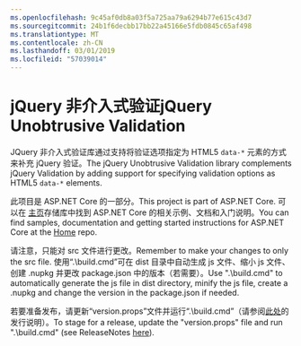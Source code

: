 ```yaml
---
ms.openlocfilehash: 9c45af0db8a03f5a725aa79a6294b77e615c43d7
ms.sourcegitcommit: 24b1f6decbb17bb22a45166e5fdb0845c65af498
ms.translationtype: MT
ms.contentlocale: zh-CN
ms.lasthandoff: 03/01/2019
ms.locfileid: "57039014"
---
```

<a name="jquery-unobtrusive-validation"></a><span data-ttu-id="ecb29-101">jQuery 非介入式验证</span><span class="sxs-lookup"><span data-stu-id="ecb29-101">jQuery Unobtrusive Validation</span></span>
=============================

<span data-ttu-id="ecb29-102">JQuery 非介入式验证库通过支持将验证选项指定为 HTML5 `data-*` 元素的方式来补充 jQuery 验证。</span><span class="sxs-lookup"><span data-stu-id="ecb29-102">The jQuery Unobtrusive Validation library complements jQuery Validation by adding support for specifying validation options as HTML5 `data-*` elements.</span></span>

<span data-ttu-id="ecb29-103">此项目是 ASP.NET Core 的一部分。</span><span class="sxs-lookup"><span data-stu-id="ecb29-103">This project is part of ASP.NET Core.</span></span> <span data-ttu-id="ecb29-104">可以在 [主页](https://github.com/aspnet/home)存储库中找到 ASP.NET Core 的相关示例、文档和入门说明。</span><span class="sxs-lookup"><span data-stu-id="ecb29-104">You can find samples, documentation and getting started instructions for ASP.NET Core at the [Home](https://github.com/aspnet/home) repo.</span></span>

<span data-ttu-id="ecb29-105">请注意，只能对 src 文件进行更改。</span><span class="sxs-lookup"><span data-stu-id="ecb29-105">Remember to make your changes to only the src file.</span></span> <span data-ttu-id="ecb29-106">使用“.\build.cmd”可在 dist 目录中自动生成 js 文件、缩小 js 文件、创建 .nupkg 并更改 package.json 中的版本（若需要）。</span><span class="sxs-lookup"><span data-stu-id="ecb29-106">Use ".\build.cmd" to automatically generate the js file in dist directory, minify the js file, create a .nupkg and change the version in the package.json if needed.</span></span>

<span data-ttu-id="ecb29-107">若要准备发布，请更新“version.props”文件并运行“.\build.cmd”（请参阅[此处](https://github.com/aspnet/jquery-validation-unobtrusive/wiki/Release-checklist)的发行说明）。</span><span class="sxs-lookup"><span data-stu-id="ecb29-107">To stage for a release, update the "version.props" file and run ".\build.cmd" (see ReleaseNotes [here](https://github.com/aspnet/jquery-validation-unobtrusive/wiki/Release-checklist)).</span></span>